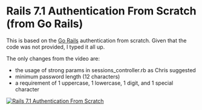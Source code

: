 # Rails 7.1 Authentication From Scratch (from Go Rails)

This is based on the [Go Rails](https://gorails.com/) authentication from scratch. Given that the code was not provided, I typed it all up.

The only changes from the video are:
- the usage of strong params in sessions_controller.rb as Chris suggested
- minimum password length (12 characters)
- a requirement of 1 uppercase, 1 lowercase, 1 digit, and 1 special character

[![Rails 7.1 Authentication From Scratch](https://img.youtube.com/vi/Hb9WtQf9K60/0.jpg)](https://www.youtube.com/watch?v=Hb9WtQf9K60 "Rails 7.1 Authentication From Scratch")

